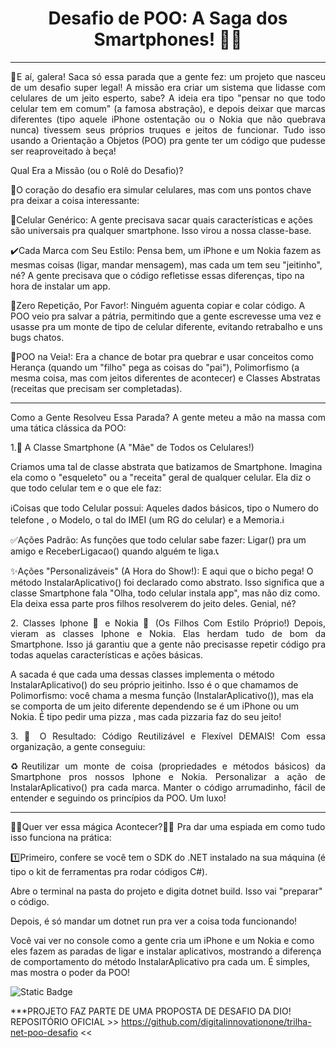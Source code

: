<h1 align = "center">Desafio de POO: A Saga dos Smartphones! 📱✨</h1>


- - -

<p style="text-align: justify;">👋E aí, galera! Saca só essa parada que a gente fez: um projeto que nasceu de um desafio super legal! A missão era criar um sistema que lidasse com celulares de um jeito esperto, sabe? A ideia era tipo "pensar no que todo celular tem em comum" (a famosa abstração), e depois deixar que marcas diferentes (tipo aquele iPhone ostentação ou o Nokia que não quebrava nunca) tivessem seus próprios truques e jeitos de funcionar. Tudo isso usando a Orientação a Objetos (POO) pra gente ter um código que pudesse ser reaproveitado à beça!

Qual Era a Missão (ou o Rolê do Desafio)?

🖤O coração do desafio era simular celulares, mas com uns pontos chave pra deixar a coisa interessante:

📱Celular Genérico: A gente precisava sacar quais características e ações são universais pra qualquer smartphone. Isso virou a nossa classe-base.

✔️Cada Marca com Seu Estilo: Pensa bem, um iPhone e um Nokia fazem as mesmas coisas (ligar, mandar mensagem), mas cada um tem seu "jeitinho", né? A gente precisava que o código refletisse essas diferenças, tipo na hora de instalar um app.

🚫Zero Repetição, Por Favor!: Ninguém aguenta copiar e colar código. A POO veio pra salvar a pátria, permitindo que a gente escrevesse uma vez e usasse pra um monte de tipo de celular diferente, evitando retrabalho e uns bugs chatos.

📖POO na Veia!: Era a chance de botar pra quebrar e usar conceitos como Herança (quando um "filho" pega as coisas do "pai"), Polimorfismo (a mesma coisa, mas com jeitos diferentes de acontecer) e Classes Abstratas (receitas que precisam ser completadas).</p>

- - -

<p style="text-align: justify;">Como a Gente Resolveu Essa Parada?
A gente meteu a mão na massa com uma tática clássica da POO:

1.📱 A Classe Smartphone  (A "Mãe" de Todos os Celulares!)

Criamos uma tal de classe abstrata que batizamos de Smartphone. Imagina ela como o "esqueleto" ou a "receita" geral de qualquer celular. Ela diz o que todo celular tem e o que ele faz:

ℹ️Coisas que todo Celular possui: Aqueles dados básicos, tipo o Numero do telefone , o Modelo, o tal do IMEI (um RG do celular) e a Memoria.ℹ️

✅Ações Padrão: As funções que todo celular sabe fazer: Ligar() pra um amigo e ReceberLigacao() quando alguém te liga.📞

✨Ações "Personalizáveis" (A Hora do Show!): E aqui que o bicho pega! O método InstalarAplicativo() foi declarado como abstrato. Isso significa que a classe Smartphone fala "Olha, todo celular instala app", mas não diz como. Ela deixa essa parte pros filhos resolverem do jeito deles. Genial, né?

<p style="text-align: justify;">2. Classes Iphone 🍎 e Nokia 🐍 (Os Filhos Com Estilo Próprio!)
Depois, vieram as classes Iphone e Nokia. Elas herdam tudo de bom da Smartphone. Isso já garantiu que a gente não precisasse repetir código pra todas aquelas características e ações básicas.</p>

A sacada é que cada uma dessas classes implementa o método InstalarAplicativo() do seu próprio jeitinho. Isso é o que chamamos de Polimorfismo: você chama a mesma função (InstalarAplicativo()), mas ela se comporta de um jeito diferente dependendo se é um iPhone ou um Nokia. É tipo pedir uma pizza , mas cada pizzaria faz do seu jeito!

<p style="text-align: justify;">3. 💪 O Resultado: Código Reutilizável e Flexível DEMAIS!
Com essa organização, a gente conseguiu:</p>

<p style="text-align: justify;">♻️Reutilizar um monte de coisa (propriedades e métodos básicos) da Smartphone pros nossos Iphone e Nokia.
Personalizar a ação de InstalarAplicativo() pra cada marca.
Manter o código arrumadinho, fácil de entender e seguindo os princípios da POO. Um luxo!</p>

- - -

<p style="text-align: justify;">🧙‍♂️Quer ver essa mágica Acontecer?🧙‍♂️
Pra dar uma espiada em como tudo isso funciona na prática:</p>

<p style="text-align: justify;">1️⃣Primeiro, confere se você tem o SDK do .NET instalado na sua máquina (é tipo o kit de ferramentas pra rodar códigos C#).
  
Abre o terminal na pasta do projeto e digita dotnet build. Isso vai "preparar" o código.

Depois, é só mandar um dotnet run pra ver a coisa toda funcionando!

Você vai ver no console como a gente cria um iPhone e um Nokia e como eles fazem as paradas de ligar e instalar aplicativos, mostrando a diferença de comportamento do método InstalarAplicativo pra cada um. É simples, mas mostra o poder da POO!</p>



![Static Badge](https://img.shields.io/badge/Status--black?label=Em%20Desenvolvimento&color=green)

***PROJETO FAZ PARTE DE UMA PROPOSTA DE DESAFIO DA DIO! REPOSITÓRIO OFICIAL >> https://github.com/digitalinnovationone/trilha-net-poo-desafio <<
